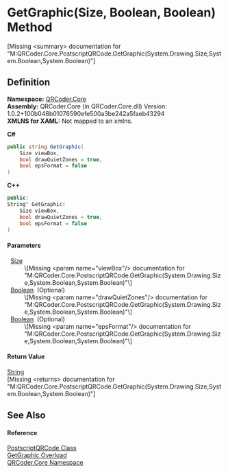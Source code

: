 # GetGraphic(Size, Boolean, Boolean) Method


\[Missing &lt;summary&gt; documentation for "M:QRCoder.Core.PostscriptQRCode.GetGraphic(System.Drawing.Size,System.Boolean,System.Boolean)"\]



## Definition
**Namespace:** <a href="N_QRCoder_Core.md">QRCoder.Core</a>  
**Assembly:** QRCoder.Core (in QRCoder.Core.dll) Version: 1.0.2+100b048b01076590efe500a3be242a5faeb43294  
**XMLNS for XAML:** Not mapped to an xmlns.

**C#**
``` C#
public string GetGraphic(
	Size viewBox,
	bool drawQuietZones = true,
	bool epsFormat = false
)
```
**C++**
``` C++
public:
String^ GetGraphic(
	Size viewBox, 
	bool drawQuietZones = true, 
	bool epsFormat = false
)
```



#### Parameters
<dl><dt>  <a href="https://learn.microsoft.com/dotnet/api/system.drawing.size" target="_blank" rel="noopener noreferrer">Size</a></dt><dd>\[Missing &lt;param name="viewBox"/&gt; documentation for "M:QRCoder.Core.PostscriptQRCode.GetGraphic(System.Drawing.Size,System.Boolean,System.Boolean)"\]</dd><dt>  <a href="https://learn.microsoft.com/dotnet/api/system.boolean" target="_blank" rel="noopener noreferrer">Boolean</a>  (Optional)</dt><dd>\[Missing &lt;param name="drawQuietZones"/&gt; documentation for "M:QRCoder.Core.PostscriptQRCode.GetGraphic(System.Drawing.Size,System.Boolean,System.Boolean)"\]</dd><dt>  <a href="https://learn.microsoft.com/dotnet/api/system.boolean" target="_blank" rel="noopener noreferrer">Boolean</a>  (Optional)</dt><dd>\[Missing &lt;param name="epsFormat"/&gt; documentation for "M:QRCoder.Core.PostscriptQRCode.GetGraphic(System.Drawing.Size,System.Boolean,System.Boolean)"\]</dd></dl>

#### Return Value
<a href="https://learn.microsoft.com/dotnet/api/system.string" target="_blank" rel="noopener noreferrer">String</a>  
\[Missing &lt;returns&gt; documentation for "M:QRCoder.Core.PostscriptQRCode.GetGraphic(System.Drawing.Size,System.Boolean,System.Boolean)"\]

## See Also


#### Reference
<a href="T_QRCoder_Core_PostscriptQRCode.md">PostscriptQRCode Class</a>  
<a href="Overload_QRCoder_Core_PostscriptQRCode_GetGraphic.md">GetGraphic Overload</a>  
<a href="N_QRCoder_Core.md">QRCoder.Core Namespace</a>  
